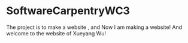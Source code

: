 # SoftwareCarpentryWC3
The project is to make a website , and Now I am making a website!
And welcome to the website of Xueyang Wu!
